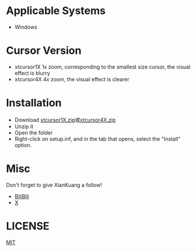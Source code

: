 # Applicable Systems
- Windows
# Cursor Version
 - xtcursor1X
 1x zoom, corresponding to the smallest size cursor, the visual effect is blurry
- xtcursor4X
4x zoom, the visual effect is clearer
# Installation
- Download [xtcursor1X.zip](https://github.com/xiankuang/xkxkcursor/releases/latest/download/xtcursor1X.zip)或[xtcursor4X.zip](https://github.com/xiankuang/xkxkcursor/releases/latest/download/xtcursor4X.zip)
- Unzip it
- Open the folder
- Right-click on setup.inf, and in the tab that opens, select the "Install" option.
# Misc
Don't forget to give XianKuang a follow!
- [BiliBili](https://space.bilibili.com/400839602)
- [X](https://twitter.com/xiankuangxk)
# LICENSE
[MIT](LICENSE.txt)